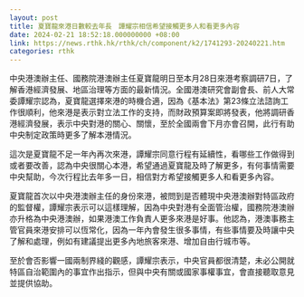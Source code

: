 ```yaml
---
layout: post
title: 夏寶龍來港日數較去年長　譚耀宗相信希望接觸更多人和看更多內容
date: 2024-02-21 18:52:18.000000000 +08:00
link: https://news.rthk.hk/rthk/ch/component/k2/1741293-20240221.htm
categories: rthk
---
```


中央港澳辦主任、國務院港澳辦主任夏寶龍明日至本月28日來港考察調研7日，了解香港經濟發展、地區治理等方面的最新情況。全國港澳研究會副會長、前人大常委譚耀宗認為，夏寶龍選擇來港的時機合適，因為《基本法》第23條立法諮詢工作很順利，他來港是表示對立法工作的支持，而財政預算案即將發表，他將調研香港經濟發展，表示中央對港的關心、關懷，至於全國兩會下月亦會召開，此行有助中央制定政策時更多了解本港情況。

這次是夏寶龍不足一年內再次來港，譚耀宗同意行程有延續性，看哪些工作做得到或者要改善，認為中央很關心本港，希望通過夏寶龍及時了解更多，有何事情需要中央幫助，今次行程比去年多一日，相信對方希望接觸更多人和看更多內容。

夏寶龍首次以中央港澳辦主任的身份來港，被問到是否體現中央港澳辦對特區政府的監督權，譚耀宗表示可以這樣理解，因為中央對港有全面管治權，國務院港澳辦亦升格為中央港澳辦，如果港澳工作負責人更多來港是好事。他認為，港澳事務主管官員來港安排可以恆常化，因為一年內會發生很多事情，有些事情要及時讓中央了解和處理，例如有建議提出更多內地旅客來港、增加自由行城市等。

至於會否影響一國兩制界綫的觀感，譚耀宗表示，中央官員都很清楚，未必公開就特區自治範圍內的事宜作出指示，但與中央有關或國家事權事宜，會直接聽取意見並提供協助。

